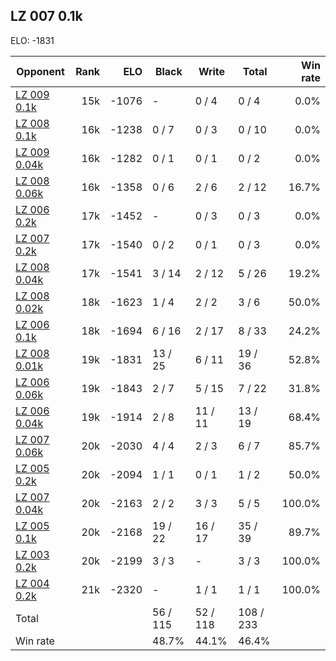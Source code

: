 ## LZ 007 0.1k ##

ELO: -1831

Opponent | Rank | ELO | Black | Write | Total | Win rate
---------|-----:|----:|-------|-------|-------|-------:
[LZ 009 0.1k](LZ%20009%200.1k.md) | 15k | -1076 | - | 0 / 4 | 0 / 4 | 0.0%
[LZ 008 0.1k](LZ%20008%200.1k.md) | 16k | -1238 | 0 / 7 | 0 / 3 | 0 / 10 | 0.0%
[LZ 009 0.04k](LZ%20009%200.04k.md) | 16k | -1282 | 0 / 1 | 0 / 1 | 0 / 2 | 0.0%
[LZ 008 0.06k](LZ%20008%200.06k.md) | 16k | -1358 | 0 / 6 | 2 / 6 | 2 / 12 | 16.7%
[LZ 006 0.2k](LZ%20006%200.2k.md) | 17k | -1452 | - | 0 / 3 | 0 / 3 | 0.0%
[LZ 007 0.2k](LZ%20007%200.2k.md) | 17k | -1540 | 0 / 2 | 0 / 1 | 0 / 3 | 0.0%
[LZ 008 0.04k](LZ%20008%200.04k.md) | 17k | -1541 | 3 / 14 | 2 / 12 | 5 / 26 | 19.2%
[LZ 008 0.02k](LZ%20008%200.02k.md) | 18k | -1623 | 1 / 4 | 2 / 2 | 3 / 6 | 50.0%
[LZ 006 0.1k](LZ%20006%200.1k.md) | 18k | -1694 | 6 / 16 | 2 / 17 | 8 / 33 | 24.2%
[LZ 008 0.01k](LZ%20008%200.01k.md) | 19k | -1831 | 13 / 25 | 6 / 11 | 19 / 36 | 52.8%
[LZ 006 0.06k](LZ%20006%200.06k.md) | 19k | -1843 | 2 / 7 | 5 / 15 | 7 / 22 | 31.8%
[LZ 006 0.04k](LZ%20006%200.04k.md) | 19k | -1914 | 2 / 8 | 11 / 11 | 13 / 19 | 68.4%
[LZ 007 0.06k](LZ%20007%200.06k.md) | 20k | -2030 | 4 / 4 | 2 / 3 | 6 / 7 | 85.7%
[LZ 005 0.2k](LZ%20005%200.2k.md) | 20k | -2094 | 1 / 1 | 0 / 1 | 1 / 2 | 50.0%
[LZ 007 0.04k](LZ%20007%200.04k.md) | 20k | -2163 | 2 / 2 | 3 / 3 | 5 / 5 | 100.0%
[LZ 005 0.1k](LZ%20005%200.1k.md) | 20k | -2168 | 19 / 22 | 16 / 17 | 35 / 39 | 89.7%
[LZ 003 0.2k](LZ%20003%200.2k.md) | 20k | -2199 | 3 / 3 | - | 3 / 3 | 100.0%
[LZ 004 0.2k](LZ%20004%200.2k.md) | 21k | -2320 | - | 1 / 1 | 1 / 1 | 100.0%
Total | | | 56 / 115 | 52 / 118 | 108 / 233 | 
Win rate| | | 48.7% | 44.1% | 46.4% | 
